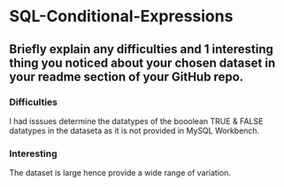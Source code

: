 # SQL-Conditional-Expressions
## Briefly explain any difficulties and 1 interesting thing you noticed about your chosen dataset in your readme section of your GitHub repo.
### Difficulties
I had isssues determine the datatypes of the booolean TRUE & FALSE datatypes in the dataseta as it is not provided in MySQL Workbench.
### Interesting
The dataset is large hence provide a wide range of variation.
